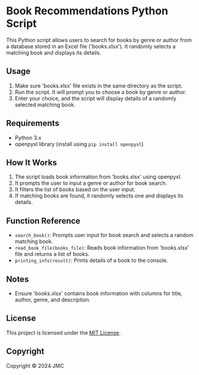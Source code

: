 # Book Recommendations Python Script

This Python script allows users to search for books by genre or author from a database stored in an Excel file ('books.xlsx'). It randomly selects a matching book and displays its details.

## Usage
1. Make sure 'books.xlsx' file exists in the same directory as the script.
2. Run the script. It will prompt you to choose a book by genre or author.
3. Enter your choice, and the script will display details of a randomly selected matching book.

## Requirements
- Python 3.x
- openpyxl library (install using `pip install openpyxl`)

## How It Works
1. The script loads book information from 'books.xlsx' using openpyxl.
2. It prompts the user to input a genre or author for book search.
3. It filters the list of books based on the user input.
4. If matching books are found, it randomly selects one and displays its details.

## Function Reference
- `search_book()`: Prompts user input for book search and selects a random matching book.
- `read_book_file(books_file)`: Reads book information from 'books.xlsx' file and returns a list of books.
- `printing_info(result)`: Prints details of a book to the console.

## Notes
- Ensure 'books.xlsx' contains book information with columns for title, author, genre, and description.

## License
This project is licensed under the [MIT License](LICENSE).

## Copyright
Copyright © 2024 JMC

